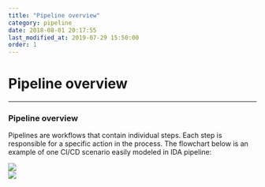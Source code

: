 ```yaml
---
title: "Pipeline overview"
category: pipeline
date: 2018-08-01 20:17:55
last_modified_at: 2019-07-29 15:50:00
order: 1
---
```


# Pipeline overview
***

### Pipeline overview
Pipelines are workflows that contain individual steps. Each step is responsible for a specific action in the process. The flowchart below is an example of one CI/CD scenario easily modeled in IDA pipeline:

![][pipeline_overview]  
![][pipeline_deployment_detail]  

[pipeline_overview]: ../images/pipeline/pipeline_overview.png
[pipeline_deployment_detail]: ../images/pipeline/pipeline_deployment_detail.png
